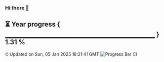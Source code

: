 ### Hi there 👋
⏳ Year progress { ▁▁▁▁▁▁▁▁▁▁▁▁▁▁▁▁▁▁▁▁▁▁▁▁▁▁▁▁▁▁ } 1.31 %
---
⏰ Updated on Sun, 05 Jan 2025 18:21:41 GMT
![Progress Bar CI](https://github.com/liununu/liununu/workflows/Progress%20Bar%20CI/badge.svg)
